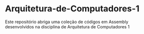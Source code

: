 # Arquitetura-de-Computadores-1
 Este repositório abriga uma coleção de códigos em Assembly desenvolvidos na disciplina de Arquitetura de Computadores 1
